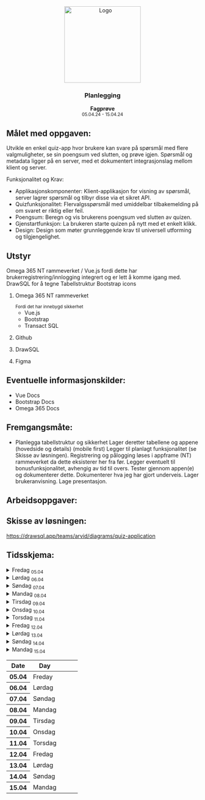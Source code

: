 <div align="center">
  <a href="https://github.com/ArvidWedtstein/Fagproove">
    <img src="https://content.energage.com/company-images/SE45893/SE45893_logo_orig.png" alt="Logo" width="200" height="200">
  </a>

  <h3 align="center">Planlegging</h3>

  <p align="center">
    <b>Fagprøve</b>
    <br />
    <sub>05.04.24 - 15.04.24</sub>
  </p>
</div>

## Målet med oppgaven:
Utvikle en enkel quiz-app hvor brukere kan svare på spørsmål med flere valgmuligheter, se sin poengsum ved slutten, og prøve igjen. Spørsmål og metadata ligger på en server, med et dokumentert integrasjonslag mellom klient og server. 


Funksjonalitet og Krav: 

- Applikasjonskomponenter: Klient-applikasjon for visning av spørsmål, server lagrer spørsmål og tilbyr disse via et sikret API. 
- Quizfunksjonalitet: Flervalgsspørsmål med umiddelbar tilbakemelding på om svaret er riktig eller feil. 
- Poengsum: Beregn og vis brukerens poengsum ved slutten av quizen. 
- Gjenstartfunksjon: La brukeren starte quizen på nytt med et enkelt klikk. 
- Design: Design som møter grunnleggende krav til universell utforming og tilgjengelighet. 

## Utstyr
Omega 365 NT rammeverket / Vue.js fordi dette har brukerregistrering/innlogging integrert og er lett å komme igang med.
DrawSQL for å tegne Tabellstruktur
Bootstrap icons

 <ol>
    <li>
      <p>Omega 365 NT rammeverket</p>
      <small>Fordi det har innebygd sikkerhet</small>
       <ul>
        <li>
          Vue.js
        </li>
        <li>
         Bootstrap
        </li>
        <li>
          Transact SQL
        </li>
      </ul>
    </li>
    <li>
      <p>Github</p>
    </li>
    <li>
      <p>DrawSQL</p>
    </li>
    <li>
      <p>Figma</p>
    </li>
  </ol>

## Eventuelle informasjonskilder:
- Vue Docs
- Bootstrap Docs
- Omega 365 Docs


## Fremgangsmåte:
- Planlegga tabellstruktur og sikkerhet
Lager deretter tabellene og appene (hovedside og details) (mobile first)
Legger til planlagt funksjonalitet (se Skisse av løsningen).
Registrering og pålogging løses i appframe (NT) rammeverket da dette eksisterer her fra før.
Legger eventuelt til bonusfunksjonalitet, avhengig av tid til overs.
Tester gjennom appen(e) og dokumenterer dette.
Dokumenterer hva jeg har gjort underveis.
Lager brukeranvisning.
Lage presentasjon.


## Arbeidsoppgaver:


## Skisse av løsningen:

https://drawsql.app/teams/arvid/diagrams/quiz-application

## Tidsskjema:

<details>
    <summary>
      Fredag <sub>05.04</sub>
    </summary>

<ul>
  <li>Planlegging</li>
  <li>Lage tabellstruktur (ca 1.5t)</li>
  <li>Dokumentere dagens arbeid (ca 0.5t)</li>
</ul>
</details>
<details>
    <summary>
      Lørdag <sub>06.04</sub>
    </summary>
  
<ul>
  <li>Dokumentere dagens arbeid (ca 0.5t)</li>
</ul>
</details>
<details>
    <summary>
      Søndag <sub>07.04</sub>
    </summary>

<ul>
  <li>Dokumentere dagens arbeid (ca 0.5t)</li>
</ul>
</details>
<details>
    <summary>
      Mandag <sub>08.04</sub>
    </summary>
  
<ul>
  <li>Dokumentere dagens arbeid (ca 0.5t)</li>
</ul>
</details>
<details>
    <summary>
      Tirsdag <sub>09.04</sub>
    </summary>


<ul>
  <li>Dokumentere dagens arbeid (ca 0.5t)</li>
</ul>
</details>
<details>
    <summary>
      Onsdag <sub>10.04</sub>
    </summary>

<ul>
  <li>Dokumentere dagens arbeid (ca 0.5t)</li>
</ul>
</details>
<details>
    <summary>
      Torsdag <sub>11.04</sub>
    </summary>

<ul>
  <li>Dokumentere dagens arbeid (ca 0.5t)</li>
</ul>
</details>
<details>
    <summary>
      Fredag <sub>12.04</sub>
    </summary>

<ul>
  <li>Dokumentere dagens arbeid (ca 0.5t)</li>
</ul>
</details>
<details>
    <summary>
      Lørdag <sub>13.04</sub>
    </summary>

<ul>
  <li>Dokumentere dagens arbeid (ca 0.5t)</li>
</ul>
</details>
<details>
    <summary>
      Søndag <sub>14.04</sub>
    </summary>

<ul>
  <li>Dokumentere dagens arbeid (ca 0.5t)</li>
</ul>
</details>
<details>
    <summary>
      Mandag <sub>15.04</sub>
    </summary>

- Presentasjon
- Egenvurdering
</details>


<table>
  <thead>
    <tr>
      <th>Date</th>
      <th>Day</th>
      <th></th>
      <th></th>
      <th></th>
    </tr>
  </thead>
  <tbody>
    <tr>
      <th>05.04</th>
      <td>Freday</td>
      <td></td>
      <td></td>
      <td></td>
    </tr>
    <tr>
      <th>06.04</th>
      <td>Lørdag</td>
      <td></td>
      <td></td>
      <td></td>
    </tr>
    <tr>
      <th>07.04</th>
      <td>Søndag</td>
      <td></td>
      <td></td>
      <td></td>
    </tr>
    <tr>
      <th>08.04</th>
      <td>Mandag</td>
      <td></td>
      <td></td>
      <td></td>
    </tr>
    <tr>
      <th>09.04</th>
      <td>Tirsdag</td>
      <td></td>
      <td></td>
      <td></td>
    </tr>
    <tr>
      <th>10.04</th>
      <td>Onsdag</td>
      <td></td>
      <td></td>
      <td></td>
    </tr>
    <tr>
      <th>11.04</th>
      <td>Torsdag</td>
      <td></td>
      <td></td>
      <td></td>
    </tr>
    <tr>
      <th>12.04</th>
      <td>Fredag</td>
      <td></td>
      <td></td>
      <td></td>
    </tr>
    <tr>
      <th>13.04</th>
      <td>Lørdag</td>
      <td></td>
      <td></td>
      <td></td>
    </tr>
    <tr>
      <th>14.04</th>
      <td>Søndag</td>
      <td></td>
      <td></td>
      <td></td>
    </tr>
    <tr>
      <th>15.04</th>
      <td>Mandag</td>
      <td></td>
      <td></td>
      <td></td>
    </tr>
  </tbody>
</table>


